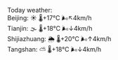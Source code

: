 Today weather:  
Beijing: ☀️   🌡️+17°C 🌬️↖4km/h  
Tianjin: 🌫  🌡️+18°C 🌬️↓4km/h  
Shijiazhuang: 🌦   🌡️+20°C 🌬️↑4km/h  
Tangshan: ⛅️  🌡️+18°C 🌬️↓4km/h  
